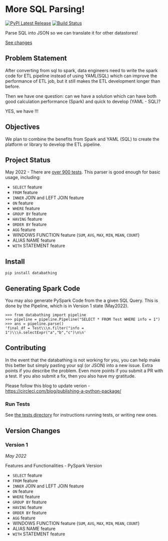 # More SQL Parsing!

[![PyPI Latest Release](https://img.shields.io/pypi/v/databathing.svg)](https://pypi.org/project/databathing/)
[![Build Status](https://circleci.com/gh/jason-jz-zhu/databathing/tree/main.svg?style=svg)](https://app.circleci.com/pipelines/github/jason-jz-zhu/databathing)


Parse SQL into JSON so we can translate it for other datastores!

[See changes](https://github.com/jason-jz-zhu/databathing#version-changes)


## Problem Statement

After converting from sql to spark, data engineers need to write the spark code for ETL pipeline instead of using YAML(SQL) which can improve the performance of ETL job, but it still makes the ETL development longer than before. 

Then we have one question: can we have a solution which can have both good calculation performance (Spark) and quick to develop (YAML - SQL)?

YES, we have !!!

## Objectives

We plan to combine the benefits from Spark and YAML (SQL) to create the platform or library to develop the ETL pipeline. 


## Project Status

May 2022 - There are [over 900 tests](https://app.circleci.com/pipelines/github/jason-jz-zhu/databathing). This parser is good enough for basic usage, including:
* `SELECT` feature
* `FROM` feature
* `INNER` JOIN and LEFT JOIN feature
* `ON` feature
* `WHERE` feature
* `GROUP BY` feature
* `HAVING` feature
* `ORDER BY` feature
* `AGG` feature
* WINDOWS FUNCTION feature (`SUM`, `AVG`, `MAX`, `MIN`, `MEAN`, `COUNT`)
* ALIAS NAME feature
* `WITH` STATEMENT feature

## Install

    pip install databathing


## Generating Spark Code

You may also generate PySpark Code from the a given SQL Query. This is done by the Pipeline, which is in Version 1 state (May2022).

    >>> from databathing import pipeline
    >>> pipeline = pipeline.Pipeline("SELECT * FROM Test WHERE info = 1")
    >>> ans = pipeline.parse()
    'final_df = Test\\\n.filter("info = 1")\\\n.selectExpr("a","b","c")\n\n'

## Contributing

In the event that the databathing is not working for you, you can help make this better but simply pasting your sql (or JSON) into a new issue. Extra points if you describe the problem. Even more points if you submit a PR with a test. If you also submit a fix, then you also have my gratitude. 

Please follow this blog to update verion - https://circleci.com/blog/publishing-a-python-package/


### Run Tests

See [the tests directory](https://github.com/jason-jz-zhu/databathing/tree/develop/tests) for instructions running tests, or writing new ones.

## Version Changes


### Version 1

*May 2022*

Features and Functionalities - PySpark Version
* `SELECT` feature
* `FROM` feature
* `INNER` JOIN and LEFT JOIN feature
* `ON` feature
* `WHERE` feature
* `GROUP BY` feature
* `HAVING` feature
* `ORDER BY` feature
* `AGG` feature
* WINDOWS FUNCTION feature (`SUM`, `AVG`, `MAX`, `MIN`, `MEAN`, `COUNT`)
* ALIAS NAME feature
* `WITH` STATEMENT feature





